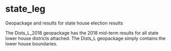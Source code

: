 # state_leg
Geopackage and results for state house election results

The Dists_L_2018 geopackage has the 2018 mid-term results for all state lower house districts attached. The Dists_L geopackage simply contains the lower house boundaries.


